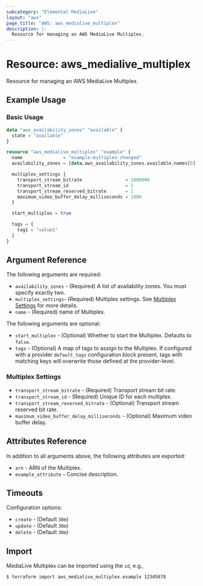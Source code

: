 ```yaml
---
subcategory: "Elemental MediaLive"
layout: "aws"
page_title: "AWS: aws_medialive_multiplex"
description: |-
  Resource for managing an AWS MediaLive Multiplex.
---
```


# Resource: aws_medialive_multiplex

Resource for managing an AWS MediaLive Multiplex.

## Example Usage

### Basic Usage

```terraform
data "aws_availability_zones" "available" {
  state = "available"
}

resource "aws_medialive_multiplex" "example" {
  name               = "example-multiplex-changed"
  availability_zones = [data.aws_availability_zones.available.names[0], data.aws_availability_zones.available.names[1]]

  multiplex_settings {
    transport_stream_bitrate                = 1000000
    transport_stream_id                     = 1
    transport_stream_reserved_bitrate       = 1
    maximum_video_buffer_delay_milliseconds = 1000
  }

  start_multiplex = true

  tags = {
    tag1 = "value1"
  }
}
```

## Argument Reference

The following arguments are required:

* `availability_zones` - (Required) A list of availability zones. You must specify exactly two.
* `multiplex_settings`- (Required) Multiplex settings. See [Multiplex Settings](#multiplex-settings) for more details.
* `name` - (Required) name of Multiplex.

The following arguments are optional:

* `start_multiplex` - (Optional) Whether to start the Multiplex. Defaults to `false`.
* `tags` - (Optional) A map of tags to assign to the Multiplex. If configured with a provider `default_tags` configuration block present, tags with matching keys will overwrite those defined at the provider-level.

### Multiplex Settings

* `transport_stream_bitrate` - (Required) Transport stream bit rate.
* `transport_stream_id` - (Required) Unique ID for each multiplex.
* `transport_stream_reserved_bitrate` - (Optional) Transport stream reserved bit rate.
* `maximum_video_buffer_delay_milliseconds` - (Optional) Maximum video buffer delay.

## Attributes Reference

In addition to all arguments above, the following attributes are exported:

* `arn` - ARN of the Multiplex.
* `example_attribute` - Concise description.

## Timeouts

Configuration options:

* `create` - (Default `30m`)
* `update` - (Default `30m`)
* `delete` - (Default `30m`)

## Import

MediaLive Multiplex can be imported using the `id`, e.g.,

```
$ terraform import aws_medialive_multiplex.example 12345678
```
